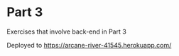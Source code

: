 # Part 3 
Exercises that involve back-end in Part 3

Deployed to https://arcane-river-41545.herokuapp.com/
